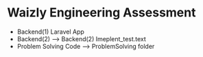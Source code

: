 # Waizly Engineering Assessment

- Backend(1) Laravel App
- Backend(2) --> Backend(2) Imeplent_test.text
- Problem Solving Code --> ProblemSolving folder